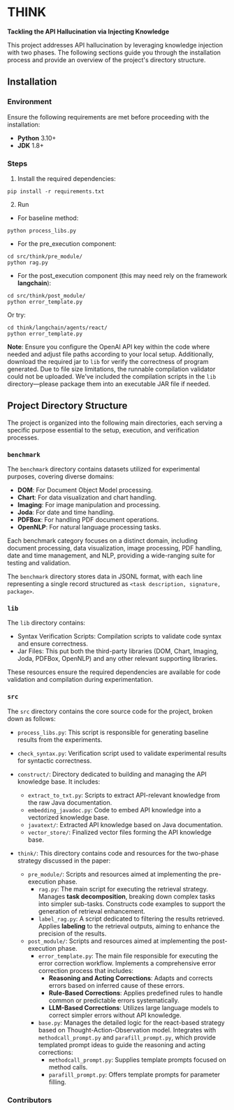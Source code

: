 # THINK

**Tackling the API Hallucination via Injecting Knowledge**

This project addresses API hallucination by leveraging knowledge injection with two phases. The following sections guide you through the installation process and provide an overview of the project's directory structure.

## Installation

### Environment

Ensure the following requirements are met before proceeding with the installation:
- **Python** 3.10+
- **JDK** 1.8+

### Steps
1. Install the required dependencies:
```
pip install -r requirements.txt
```
2. Run
- For baseline method:
```
python process_libs.py
```
- For the pre_execution component:
```
cd src/think/pre_module/
python rag.py
```
- For the post_execution component (this may need rely on the framework **langchain**):
```
cd src/think/post_module/
python error_template.py
```
Or try:
```
cd think/langchain/agents/react/
python error_template.py
```
**Note**: Ensure you configure the OpenAI API key within the code where needed and adjust file paths according to your local setup. Additionally, download the required jar to `lib` for verify the correctness of program generated.
Due to file size limitations, the runnable compilation validator could not be uploaded. We've included the compilation scripts in the `lib` directory—please package them into an executable JAR file if needed.



## Project Directory Structure

The project is organized into the following main directories, each serving a specific purpose essential to the setup, execution, and verification processes.

### `benchmark`

The `benchmark` directory contains datasets utilized for experimental purposes, covering diverse domains:

- **DOM**: For Document Object Model processing.
- **Chart**: For data visualization and chart handling.
- **Imaging**: For image manipulation and processing.
- **Joda**: For date and time handling.
- **PDFBox**: For handling PDF document operations.
- **OpenNLP**: For natural language processing tasks.

Each benchmark category focuses on a distinct domain, including document processing, data visualization, image processing, PDF handling, date and time management, and NLP, providing a wide-ranging suite for testing and validation.

The `benchmark` directory stores data in JSONL format, with each line representing a single record structured as `<task description, signature, package>`.

### `lib`

The `lib` directory contains:

- Syntax Verification Scripts: Compilation scripts to validate code syntax and ensure correctness.
- Jar Files: This put both the third-party libraries (DOM, Chart, Imaging, Joda, PDFBox, OpenNLP) and any other relevant supporting libraries.

These resources ensure the required dependencies are available for code validation and compilation during experimentation.

### `src`

The `src` directory contains the core source code for the project, broken down as follows:

- `process_libs.py`: This script is responsible for generating baseline results from the experiments.
- `check_syntax.py`: Verification script used to validate experimental results for syntactic correctness.
- `construct/`: Directory dedicated to building and managing the API knowledge base. It includes:
    - `extract_to_txt.py`: Scripts to extract API-relevant knowledge from the raw Java documentation.
    - `embedding_javadoc.py`: Code to embed API knowledge into a vectorized knowledge base.
    - `javatext/`: Extracted API knowledge based on Java documentation.
    - `vector_store/`: Finalized vector files forming the API knowledge base.
      
- `think/`: This directory contains code and resources for the two-phase strategy discussed in the paper:
    - `pre_module/`: Scripts and resources aimed at implementing the pre-execution phase.
        - `rag.py`: The main script for executing the retrieval strategy. Manages **task decomposition**, breaking down complex tasks into simpler sub-tasks. Constructs code examples to support the generation of retrieval enhancement.
        - `label_rag.py`: A script dedicated to filtering the results retrieved. Applies **labeling** to the retrieval outputs, aiming to enhance the precision of the results.
    - `post_module/`: Scripts and resources aimed at implementing the post-execution phase.
        - `error_template.py`: The main file responsible for executing the error correction workflow. Implements a comprehensive error correction process that includes:
            - **Reasoning and Acting Corrections**: Adapts and corrects errors based on inferred cause of these errors.
            - **Rule-Based Corrections**: Applies predefined rules to handle common or predictable errors systematically.
            - **LLM-Based Corrections**: Utilizes large language models to correct simpler errors without API knowledge.        
        - `base.py`: Manages the detailed logic for the react-based strategy based on Thought-Action-Observation model. Integrates with `methodcall_prompt.py` and `parafill_prompt.py`, which provide templated prompt ideas to guide the reasoning and acting corrections:
            - `methodcall_prompt.py`: Supplies template prompts focused on method calls.
            - `parafill_prompt.py`: Offers template prompts for parameter filling.

 ### Contributors
